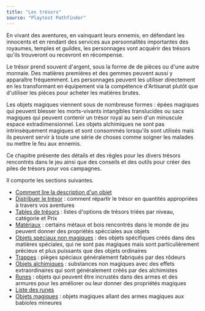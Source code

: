 ```yaml
---
title: "Les trésors"
source: "Playtest Pathfinder"
---
```


En vivant des aventures, en vainquant leurs ennemis, en défendant les innocents et en rendant des services aux personnalités importantes des royaumes, temples et guildes, les personnages vont acquérir des trésors qu'ils trouveront ou recevront en récompense.

Le trésor prend souvent d'argent, sous la forme de de pièces ou d'une autre monnaie. Des matières premières et des gemmes peuvent aussi y apparaître fréquemment. Les personnages peuvent les utiliser directement en les transformant en équipement via la compétence d'Artisanat plutôt que d'utiliser les pièces pour acheter les matières brutes.

Les objets magiques viennent sous de nombreuse formes : épées magiques qui peuvent blesser les morts-vivants intangibles translucides ou sacs magiques qui peuvent contenir un trésor royal au sein d'un minuscule espace extradimensionnel. Les objets alchimiques ne sont pas intrinsèquement magiques et sont consommés lorsqu'ils sont utilisés mais ils peuvent servir à toute une série de choses comme soigner les malades ou mettre le feu aux ennemis.

Ce chapitre présente des détails et des règles pour les divers trésors rencontrés dans le jeu ainsi que des conseils et des outils pour créer des piles de trésors pour vos campagnes.

Il comporte les sections suivantes.

* [Comment lire la description d'un objet](comment-lire-la-description-d'un-objet.html)
* [Distribuer le trésor](distribuer-le-trésor.html) : comment répartir le trésor en quantités appropriées à travers vos aventures
* [Tables de trésors](tables-de-trésors.html) : listes d'options de trésors triées par niveau, catégorie et Prix
* [Matériaux](matériaux.html) : certains métaux et bois rencontrés dans le monde de jeu peuvent donner des propriétés spécciales aux objets
* [Objets spéciaux non magiques](objets-spéciaux-non-magiques.html) : des objets spécifiques créés dans des matières spéciales, qui ne sont pas magiques mais sont particulièrement précieux et plus puissants que des objets ordinaires
* [Trappes](trappes.html) : pièges spéciaux généralement fabriqués par des rôdeurs
* [Objets alchimiques](objets-alchimiques.html) : substances non magiques avec des effets extraordinaires qui sont généralement créés par des alchimistes
* [Runes](runes.html) : objets qui peuvent être incrustés dans des armes et des armures pour les améliorer ou leur donner des propriétés magiques
* [Liste des runes](liste-des-runes.html)
* [Objets magiques](objets-magiques.html) : objets magiques allant des armes magiques aux babioles mineures
